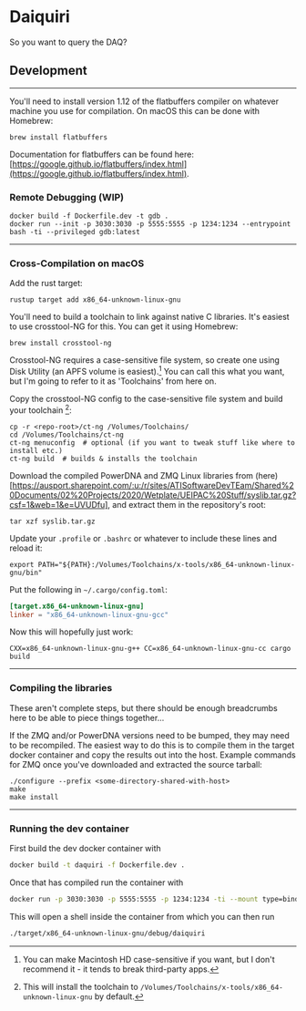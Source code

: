 # Daiquiri

So you want to query the DAQ?

## Development

---

You'll need to install version 1.12 of the flatbuffers compiler on whatever machine you use for compilation. On macOS
this can be done with Homebrew:

```shell
brew install flatbuffers
```

Documentation for flatbuffers can be found here:
[https://google.github.io/flatbuffers/index.html](https://google.github.io/flatbuffers/index.html).

### Remote Debugging (WIP)

```shell
docker build -f Dockerfile.dev -t gdb .
docker run --init -p 3030:3030 -p 5555:5555 -p 1234:1234 --entrypoint bash -ti --privileged gdb:latest
```

---

### Cross-Compilation on macOS

Add the rust target:

```shell
rustup target add x86_64-unknown-linux-gnu
```

You'll need to build a toolchain to link against native C libraries. It's easiest to use
crosstool-NG for this. You can get it using Homebrew:

```shell
brew install crosstool-ng
```

Crosstool-NG requires a case-sensitive file system, so create one using Disk Utility (an APFS
volume is easiest).[^1] You can call this what you want, but I'm going to refer to it as
'Toolchains' from here on.

Copy the crosstool-NG config to the case-sensitive file system and build your toolchain [^2]:

```shell
cp -r <repo-root>/ct-ng /Volumes/Toolchains/
cd /Volumes/Toolchains/ct-ng
ct-ng menuconfig  # optional (if you want to tweak stuff like where to install etc.)
ct-ng build  # builds & installs the toolchain
```

Download the compiled PowerDNA and ZMQ Linux libraries from (here)[https://ausport.sharepoint.com/:u:/r/sites/ATISoftwareDevTEam/Shared%20Documents/02%20Projects/2020/Wetplate/UEIPAC%20Stuff/syslib.tar.gz?csf=1&web=1&e=UVUDfu],
and extract them in the repository's root:

```shell
tar xzf syslib.tar.gz
```

Update your `.profile` or `.bashrc` or whatever to include these lines and reload it:

```shell
export PATH="${PATH}:/Volumes/Toolchains/x-tools/x86_64-unknown-linux-gnu/bin"
```

Put the following in `~/.cargo/config.toml`:

```toml
[target.x86_64-unknown-linux-gnu]
linker = "x86_64-unknown-linux-gnu-gcc"
```

Now this will hopefully just work:

```shell
CXX=x86_64-unknown-linux-gnu-g++ CC=x86_64-unknown-linux-gnu-cc cargo build
```

---

### Compiling the libraries

These aren't complete steps, but there should be enough breadcrumbs here to be able to piece
things together...

If the ZMQ and/or PowerDNA versions need to be bumped, they may need to be recompiled. The
easiest way to do this is to compile them in the target docker container and copy the results
out into the host. Example commands for ZMQ once you've downloaded and extracted the source
tarball:

```shell
./configure --prefix <some-directory-shared-with-host>
make
make install
```

[^1]:
    You can make Macintosh HD case-sensitive if you want, but I don't recommend it - it
    tends to break third-party apps.

[^2]:
    This will install the toolchain to
    `/Volumes/Toolchains/x-tools/x86_64-unknown-linux-gnu` by default.

---

### Running the dev container

First build the dev docker container with

```bash
docker build -t daquiri -f Dockerfile.dev .
```

Once that has compiled run the container with

```bash
docker run -p 3030:3030 -p 5555:5555 -p 1234:1234 -ti --mount type=bind,source="${PWD}",target=/app daiquiri
```

This will open a shell inside the container from which you can then run

```bash
./target/x86_64-unknown-linux-gnu/debug/daiquiri
```
